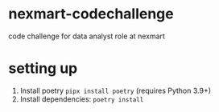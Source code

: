 # nexmart-codechallenge
code challenge for data analyst role at nexmart

# setting up
1. Install poetry `pipx install poetry` (requires Python 3.9+)
2. Install dependencies: `poetry install`
